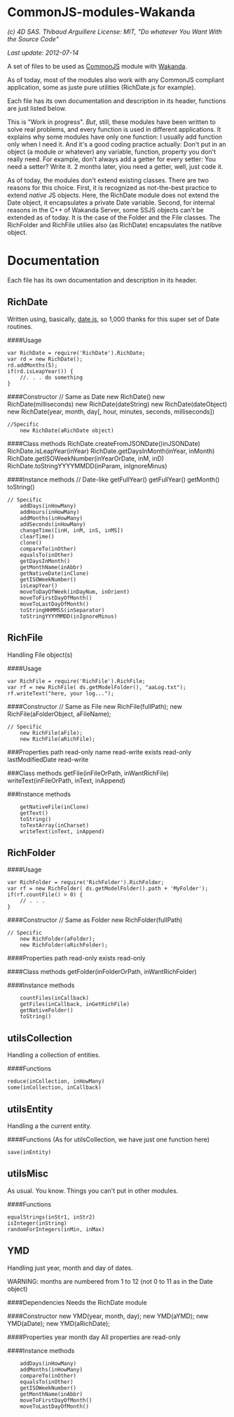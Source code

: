﻿# CommonJS-modules-Wakanda

_(c) 4D SAS. Thibaud Arguillere_
_License: MIT, "Do whatever You Want With the Source Code"_

_Last update: 2012-07-14_

A set of files to be used as [CommonJS](http://www.commonjs.org/) module with [Wakanda](http://www.wakanda.org).

As of today, most of the modules also work with any CommonJS compliant application, some as juste pure utilities (RichDate.js for example).

Each file has its own documentation and description in its header, functions are just listed below.

This is "Work in progress". _But_, still, these modules have been written to solve real problems, and every function is used in different applications. It explains why some modules have only one function: I usually add function only when I need it. And it's a good coding practice actually: Don't put in an object (a module or whatever) any variable, function, property you don't really need. For example, don't always add a getter for every setter: You need a setter? Write it. 2 months later, yiou need a getter, well, just code it.

As of today, the modules don't extend existing classes. There are two reasons for this choice. First, it is recognized as not-the-best practice to extend _native_ JS objects. Here, the RichDate module does not extend the Date object, it encapsulates a private Date variable. Second, for internal reasons in the C++ of Wakanda Server, some SSJS objects can't be extended as of today. It is the case of the Folder and the File classes. The RichFolder and RichFile utilies also (as RichDate) encapsulates the natibve object.


# Documentation

Each file has its own documentation and description in its header.

## RichDate
	
Written using, basically, [date.js](http://www.datejs.com), so 1,000 thanks for this super set of Date routines.

####Usage

    var RichDate = require('RichDate').RichDate;
    var rd = new RichDate();
    rd.addMonths(5);
    if(rd.isLeapYear()) {
        //. . . do something
    }

####Constructor
    // Same as Date
        new RichDate()
        new RichDate(milliseconds)
        new RichDate(dateString)
        new RichDate(dateObject)
        new RichDate(year, month, day[, hour, minutes, seconds, milliseconds])
    
    //Specific
        new RichDate(aRichDate object)

####Class methods
        RichDate.createFromJSONDate()inJSONDate)
        RichDate.isLeapYear(inYear)
        RichDate.getDaysInMonth(inYear, inMonth)
        RichDate.getISOWeekNumber(inYearOrDate, inM, inD)
        RichDate.toStringYYYYMMDD(inParam, inIgnoreMinus)

####Instance methods
    // Date-like
        getFullYear()
        getFullYear()
        getMonth()
        toString()
    
    // Specific
        addDays(inHowMany)
        addHours(inHowMany)
        addMonths(inHowMany)
        addSeconds(inHowMany)
        changeTime([inH, inM, inS, inMS])
        clearTime()
        clone()
        compareTo(inOther)
        equalsTo(inOther)
        getDaysInMonth()
        getMonthName(inAbbr)
        getNativeDate(inClone)
        getISOWeekNumber()
        isLeapYear()
        moveToDayOfWeek(inDayNum, inOrient)
        moveToFirstDayOfMonth()
        moveToLastDayOfMonth()
        toStringHHMMSS(inSeparator)
        toStringYYYYMMDD(inIgnoreMinus)

## RichFile

Handling File object(s)

####Usage

    var RichFile = require('RichFile').RichFile;
    var rf = new RichFile( ds.getModelFolder(), "aaLog.txt");
    rf.writeText("here, your log...");

####Constructor
    // Same as File
        new RichFile(fullPath);
        new RichFile(aFolderObject, aFileName);

    // Specific
        new RichFile(aFile);
        new RichFile(aRichFile);

###Properties
        path
            read-only
        name
            read-write
        exists
            read-only
        lastModifiedDate
            read-write

###Class methods
        getFile(inFileOrPath, inWantRichFile)
        writeText(inFileOrPath, inText, inAppend)

###Instance methods

        getNativeFile(inClone)
        getText()
        toString()
        toTextArray(inCharset)
        writeText(inText, inAppend)

## RichFolder

####Usage

    var RichFolder = require('RichFolder').RichFolder;
    var rf = new RichFolder( ds.getModelFolder().path + 'MyFolder');
    if(rf.countFile() > 0) {
        // . . .
    }

####Constructor
    // Same as Folder
        new RichFolder(fullPath)

    // Specific
        new RichFolder(aFolder);
        new RichFolder(aRichFolder);

####Properties
        path
            read-only
        exists
            read-only

####Class methods
        getFolder(inFolderOrPath, inWantRichFolder)

####Instance methods

        countFiles(inCallback)
        getFiles(inCallback, inGetRichFile)
        getNativeFolder()
        toString()
        

## utilsCollection

Handling a collection of entities.

####Functions

    reduce(inCollection, inHowMany)
    some(inCollection, inCallback)

## utilsEntity

Handling a the current entity.

####Functions
(As for utilsCollection, we have just one function here)

    save(inEntity)

## utilsMisc
As usual. You know. Things you can't put in other modules.

####Functions

    equalStrings(inStr1, inStr2)
    isInteger(inString)
    randomForIntegers(inMin, inMax)

## YMD
Handling just year, month and day of dates.

WARNING: months are numbered from 1 to 12 (not 0 to 11 as in the Date object)

####Dependencies
Needs the RichDate module

####Constructor
        new YMD(year, month, day);
        new YMD(aYMD);
        new YMD(aDate);
        new YMD(aRichDate);

####Properties
        year
        month
        day
            All properties are read-only

####Instance methods

        addDays(inHowMany)
        addMonths(inHowMany)
        compareTo(inOther)
        equalsTo(inOther)
        getISOWeekNumber()
        getMonthName(inAbbr)
        moveToFirstDayOfMonth()
        moveToLastDayOfMonth()
